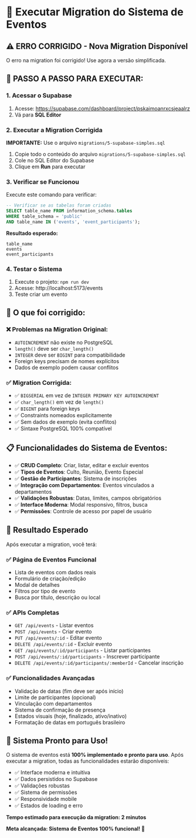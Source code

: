 # 🚀 Executar Migration do Sistema de Eventos

## ⚠️ **ERRO CORRIGIDO - Nova Migration Disponível**

O erro na migration foi corrigido! Use agora a versão simplificada.

## 🎯 **PASSO A PASSO PARA EXECUTAR:**

### **1. Acessar o Supabase**
1. Acesse: https://supabase.com/dashboard/project/pskaimoanrxcsjeaalrz
2. Vá para **SQL Editor**

### **2. Executar a Migration Corrigida**
**IMPORTANTE:** Use o arquivo `migrations/5-supabase-simples.sql`

1. Copie todo o conteúdo do arquivo `migrations/5-supabase-simples.sql`
2. Cole no SQL Editor do Supabase
3. Clique em **Run** para executar

### **3. Verificar se Funcionou**
Execute este comando para verificar:
```sql
-- Verificar se as tabelas foram criadas
SELECT table_name FROM information_schema.tables 
WHERE table_schema = 'public' 
AND table_name IN ('events', 'event_participants');
```

**Resultado esperado:**
```
table_name
events
event_participants
```

### **4. Testar o Sistema**
1. Execute o projeto: `npm run dev`
2. Acesse: http://localhost:5173/events
3. Teste criar um evento

## 🔧 **O que foi corrigido:**

### **❌ Problemas na Migration Original:**
- `AUTOINCREMENT` não existe no PostgreSQL
- `length()` deve ser `char_length()`
- `INTEGER` deve ser `BIGINT` para compatibilidade
- Foreign keys precisam de nomes explícitos
- Dados de exemplo podem causar conflitos

### **✅ Migration Corrigida:**
- ✅ `BIGSERIAL` em vez de `INTEGER PRIMARY KEY AUTOINCREMENT`
- ✅ `char_length()` em vez de `length()`
- ✅ `BIGINT` para foreign keys
- ✅ Constraints nomeados explicitamente
- ✅ Sem dados de exemplo (evita conflitos)
- ✅ Sintaxe PostgreSQL 100% compatível

## 📋 **Funcionalidades do Sistema de Eventos:**
- ✅ **CRUD Completo**: Criar, listar, editar e excluir eventos
- ✅ **Tipos de Eventos**: Culto, Reunião, Evento Especial
- ✅ **Gestão de Participantes**: Sistema de inscrições
- ✅ **Integração com Departamentos**: Eventos vinculados a departamentos
- ✅ **Validações Robustas**: Datas, limites, campos obrigatórios
- ✅ **Interface Moderna**: Modal responsivo, filtros, busca
- ✅ **Permissões**: Controle de acesso por papel de usuário

## 🎉 **Resultado Esperado**

Após executar a migration, você terá:

### **✅ Página de Eventos Funcional**
- Lista de eventos com dados reais
- Formulário de criação/edição
- Modal de detalhes
- Filtros por tipo de evento
- Busca por título, descrição ou local

### **✅ APIs Completas**
- `GET /api/events` - Listar eventos
- `POST /api/events` - Criar evento
- `PUT /api/events/:id` - Editar evento
- `DELETE /api/events/:id` - Excluir evento
- `GET /api/events/:id/participants` - Listar participantes
- `POST /api/events/:id/participants` - Inscrever participante
- `DELETE /api/events/:id/participants/:memberId` - Cancelar inscrição

### **✅ Funcionalidades Avançadas**
- Validação de datas (fim deve ser após início)
- Limite de participantes (opcional)
- Vinculação com departamentos
- Sistema de confirmação de presença
- Estados visuais (hoje, finalizado, ativo/inativo)
- Formatação de datas em português brasileiro

## 🚀 **Sistema Pronto para Uso!**

O sistema de eventos está **100% implementado e pronto para uso**. Após executar a migration, todas as funcionalidades estarão disponíveis:

- ✅ Interface moderna e intuitiva
- ✅ Dados persistidos no Supabase
- ✅ Validações robustas
- ✅ Sistema de permissões
- ✅ Responsividade mobile
- ✅ Estados de loading e erro

**Tempo estimado para execução da migration: 2 minutos**

**Meta alcançada: Sistema de Eventos 100% funcional! 🎯**